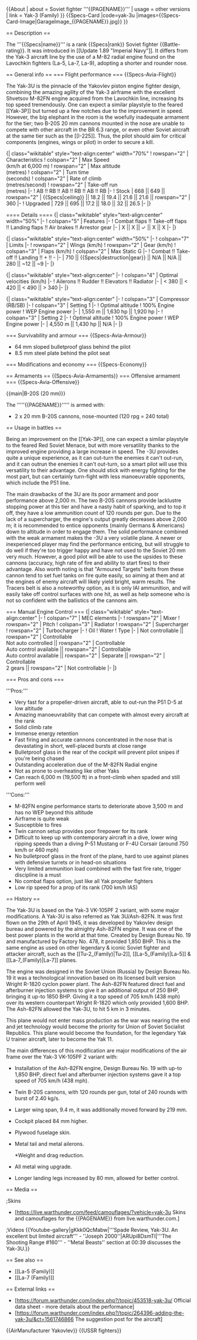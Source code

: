 {{About
| about = Soviet fighter '''{{PAGENAME}}'''
| usage = other versions
| link = Yak-3 (Family)
}}
{{Specs-Card
|code=yak-3u
|images={{Specs-Card-Image|GarageImage_{{PAGENAME}}.jpg}}
}}

== Description ==

<!-- ''In the description, the first part should be about the history of and the creation and combat usage of the aircraft, as well as its key features. In the second part, tell the reader about the aircraft in the game. Insert a screenshot of the vehicle, so that if the novice player does not remember the vehicle by name, he will immediately understand what kind of vehicle the article is talking about.'' -->

The '''{{Specs|name}}''' is a rank {{Specs|rank}} Soviet fighter {{Battle-rating}}. It was introduced in [[Update 1.89 "Imperial Navy"]]. It differs from the Yak-3 aircraft line by the use of a M-82 radial engine found on the Lavochkin fighters (La-5, La-7, La-9), adopting a shorter and rounder nose.

== General info ==
=== Flight performance ===
{{Specs-Avia-Flight}}

<!-- ''Describe how the aircraft behaves in the air. Speed, manoeuvrability, acceleration and allowable loads - these are the most important characteristics of the vehicle.'' -->

The Yak-3U is the pinnacle of the Yakovlev piston engine fighter design, combining the amazing agility of the Yak-3 airframe with the excellent Shvetsov M-82FN engine acquired from the Lavochkin line, increasing its top speed tremendously. One can expect a similar playstyle to the feared [[Yak-3P]] but turned up a few notches due to the improvement in speed. However, the big elephant in the room is the woefully inadequate armament for the tier; two B-20S 20 mm cannons mounted in the nose are unable to compete with other aircraft in the BR 6.3 range, or even other Soviet aircraft at the same tier such as the [[I-225]]. Thus, the pilot should aim for critical components (engines, wings or pilot) in order to secure a kill.

{| class="wikitable" style="text-align:center" width="70%"
! rowspan="2" | Characteristics
! colspan="2" | Max Speed<br>(km/h at 6,000 m)
! rowspan="2" | Max altitude<br>(metres)
! colspan="2" | Turn time<br>(seconds)
! colspan="2" | Rate of climb<br>(metres/second)
! rowspan="2" | Take-off run<br>(metres)
|-
! AB !! RB !! AB !! RB !! AB !! RB
|-
! Stock
| 668 || 649 || rowspan="2" | {{Specs|ceiling}} || 18.2 || 19.4 || 21.6 || 21.6 || rowspan="2" | 360
|-
! Upgraded
| 729 || 695 || 17.2 || 18.0 || 32 || 26.5
|-
|}

==== Details ====
{| class="wikitable" style="text-align:center" width="50%"
|-
! colspan="5" | Features
|-
! Combat flaps !! Take-off flaps !! Landing flaps !! Air brakes !! Arrestor gear
|-
| X || X || ✓ || X || X <!-- ✓ -->
|-
|}

{| class="wikitable" style="text-align:center" width="50%"
|-
! colspan="7" | Limits
|-
! rowspan="2" | Wings (km/h)
! rowspan="2" | Gear (km/h)
! colspan="3" | Flaps (km/h)
! colspan="2" | Max Static G
|-
! Combat !! Take-off !! Landing !! + !! -
|-
| 710<!--{{Specs|destruction|body}}--> || {{Specs|destruction|gear}} || N/A || N/A || 280 || ~12 || ~9
|-
|}

{| class="wikitable" style="text-align:center"
|-
! colspan="4" | Optimal velocities (km/h)
|-
! Ailerons !! Rudder !! Elevators !! Radiator
|-
| < 380 || < 420 || < 490 || > 340
|-
|}

{| class="wikitable" style="text-align:center"
|-
! colspan="3" | Compressor (RB/SB)
|-
! colspan="3" | Setting 1
|-
! Optimal altitude
! 100% Engine power
! WEP Engine power
|-
| 1,550 m || 1,630 hp || 1,920 hp
|-
! colspan="3" | Setting 2
|-
! Optimal altitude
! 100% Engine power
! WEP Engine power
|-
| 4,550 m || 1,430 hp || N/A
|-
|}

=== Survivability and armour ===
{{Specs-Avia-Armour}}

<!-- ''Examine the survivability of the aircraft. Note how vulnerable the structure is and how secure the pilot is, whether the fuel tanks are armoured, etc. Describe the armour, if there is any, and also mention the vulnerability of other critical aircraft systems.'' -->

- 64 mm sloped bulletproof glass behind the pilot
- 8.5 mm steel plate behind the pilot seat

=== Modifications and economy ===
{{Specs-Economy}}

== Armaments ==
{{Specs-Avia-Armaments}}
=== Offensive armament ===
{{Specs-Avia-Offensive}}

<!-- ''Describe the offensive armament of the aircraft, if any. Describe how effective the cannons and machine guns are in a battle, and also what belts or drums are better to use. If there is no offensive weaponry, delete this subsection.'' -->

{{main|B-20S (20 mm)}}

The '''''{{PAGENAME}}''''' is armed with:

- 2 x 20 mm B-20S cannons, nose-mounted (120 rpg = 240 total)

== Usage in battles ==

<!-- ''Describe the tactics of playing in an aircraft, the features of using aircraft in a team and advice on tactics. Refrain from creating a "guide" - do not impose a single point of view, but instead, give the reader food for thought. Examine the most dangerous enemies and give recommendations on fighting them. If necessary, note the specifics of the game in different modes (AB, RB, SB).'' -->

Being an improvement on the [[Yak-3P]], one can expect a similar playstyle to the feared Red Soviet Menace, but with more versatility thanks to the improved engine providing a large increase in speed. The -3U provides quite a unique experience, as it can out-turn the enemies it can't out-run, and it can outrun the enemies it can't out-turn, so a smart pilot will use this versatility to their advantage. One should stick with energy fighting for the most part, but can certainly turn-fight with less manoeuvrable opponents, which include the P51 line.

The main drawbacks of the 3U are its poor armament and poor performance above 2,000 m. The two B-20S cannons provide lacklustre stopping power at this tier and have a nasty habit of sparking, and to top it off, they have a low ammunition count of 120 rounds per gun. Due to the lack of a supercharger, the engine's output greatly decreases above 2,000 m; it is recommended to entice opponents (mainly Germans & Americans) down to altitude in order to engage them. The solid performance combined with the weak armament makes the -3U a very volatile plane. A newer or inexperienced player may find the performance enticing, but will struggle to do well if they're too trigger happy and have not used to the Soviet 20 mm very much. However, a good pilot will be able to use the upsides to these cannons (accuracy, high rate of fire and ability to start fires) to their advantage. Also worth noting is that "Armoured Targets" belts from these cannon tend to set fuel tanks on fire quite easily, so aiming at them and at the engines of enemy aircraft will likely yield bright, warm results. The Tracers belt is also a noteworthy option, as it is only IAI ammunition, and will easily take off control surfaces with one hit, as well as help someone who is not so confident with the ballistics of the cannons aim.

=== Manual Engine Control ===
{| class="wikitable" style="text-align:center"
|-
! colspan="7" | MEC elements
|-
! rowspan="2" | Mixer
! rowspan="2" | Pitch
! colspan="3" | Radiator
! rowspan="2" | Supercharger
! rowspan="2" | Turbocharger
|-
! Oil
! Water
! Type
|-
| Not controllable || rowspan="2" | Controllable<br>Not auto controlled || rowspan="2" | Controllable<br>Auto control available || rowspan="2" | Controllable<br>Auto control available || rowspan="2" | Separate || rowspan="2" | Controllable<br>2 gears || rowspan="2" | Not controllable
|-
|}

=== Pros and cons ===

<!-- ''Summarise and briefly evaluate the vehicle in terms of its characteristics and combat effectiveness. Mark its pros and cons in the bulleted list. Try not to use more than 6 points for each of the characteristics. Avoid using categorical definitions such as "bad", "good" and the like - use substitutions with softer forms such as "inadequate" and "effective".'' -->

'''Pros:'''

- Very fast for a propeller-driven aircraft, able to out-run the P51 D-5 at low altitude
- Amazing manoeuvrability that can compete with almost every aircraft at the rank
- Solid climb rate
- Immense energy retention
- Fast firing and accurate cannons concentrated in the nose that is devastating in short, well-placed bursts at close range
- Bulletproof glass in the rear of the cockpit will prevent pilot snipes if you're being chased
- Outstanding acceleration due of the M-82FN Radial engine
- Not as prone to overheating like other Yaks
- Can reach 6,000 m (19,500 ft) in a front-climb when spaded and still perform well

'''Cons:'''

- M-82FN engine performance starts to deteriorate above 3,500 m and has no WEP beyond this altitude
- Airframe is quite weak
- Susceptible to fires
- Twin cannon setup provides poor firepower for its rank
- Difficult to keep up with contemporary aircraft in a dive, lower wing ripping speeds than a diving P-51 Mustang or F-4U Corsair (around 750 km/h or 460 mph)
- No bulletproof glass in the front of the plane, hard to use against planes with defensive turrets or in head-on situations
- Very limited ammunition load combined with the fast fire rate, trigger discipline is a must
- No combat flaps option, just like all Yak propeller fighters
- Low rip speed for a prop of its rank (700 km/h IAS)

== History ==

<!-- ''Describe the history of the creation and combat usage of the aircraft in more detail than in the introduction. If the historical reference turns out to be too long, take it to a separate article, taking a link to the article about the vehicle and adding a block "/ History" (example: <nowiki>https://wiki.warthunder.com/(Vehicle-name)/History</nowiki>) and add a link to it here using the <code>main</code> template. Be sure to reference text and sources by using <code><nowiki><ref></ref></nowiki></code>, as well as adding them at the end of the article with <code><nowiki><references /></nowiki></code>. This section may also include the vehicle's dev blog entry (if applicable) and the in-game encyclopedia description (under <code><nowiki>=== In-game description ===</nowiki></code>, also if applicable).'' -->

The Yak-3U is based on the Yak-3 VK-105PF 2 variant, with some major modifications. A Yak-3U is also referred as Yak 3U/Ash-82FN.
It was first flown on the 29th of April 1945, it was developed by Yakovlev design bureau and powered by the almighty Ash-82FN engine. It was one of the best power plants in the world at that time. Created by Design Bureau No. 19 and manufactured by Factory No. 478, it provided 1,850 BHP. This is the same engine as used on other legendary & iconic Soviet fighter and attacker aircraft, such as the [[Tu-2_(Family)|Tu-2]], [[La-5_(Family)|La-5]] & [[La-7_(Family)|La-7]] planes.

The engine was designed in the Soviet Union (Russia) by Design Bureau No. 19 it was a technological innovation based on its licensed built version Wright R-1820 cyclon power plant. The Ash-82FN featured direct fuel and afterburner injection systems to give it an additional output of 250 BHP, bringing it up-to 1850 BHP. Giving it a top speed of 705 km/h (438 mph) over its western counterpart Wright R-1820 which only provided 1,600 BHP.
The Ash-82FN allowed the Yak-3U, to hit 5 km in 3 minutes.

This plane would not enter mass production as the war was nearing the end and jet technology would become the priority for Union of Soviet Socialist Republics. This plane would become the foundation, for the legendary Yak U trainer aircraft, later to become the Yak 11.

The main differences of this modification are major modifications of the air frame over the Yak-3 VK-105PF 2 variant with:

- Installation of the Ash-82FN engine, Design Bureau No. 19 with up-to 1,850 BHP, direct fuel and afterburner injection systems gave it a top speed of 705 km/h (438 mph).
- Twin B-20S cannons, with 120 rounds per gun, total of 240 rounds with burst of 2.40 kg/s.
- Larger wing span, 9.4 m, it was additionally moved forward by 219 mm.
- Cockpit placed 84 mm higher.
- Plywood fuselage skin.
- Metal tail and metal ailerons.

  \*Weight and drag reduction.

- All metal wing upgrade.
- Longer landing legs increased by 80 mm, allowed for better control.

== Media ==

<!-- ''Excellent additions to the article would be video guides, screenshots from the game, and photos.'' -->

;Skins

- [https://live.warthunder.com/feed/camouflages/?vehicle=yak-3u Skins and camouflages for the {{PAGENAME}} from live.warthunder.com.]

;Videos
{{Youtube-gallery|gKkk0QcMabw|'''Spade Review, Yak-3U. An excellent but limited aircraft''' - ''Joseph 2000''|ARUpi8DsmTI|'''The Shooting Range #160''' - ''Metal Beasts'' section at 00:39 discusses the Yak-3U.}}

== See also ==

<!-- ''Links to the articles on the War Thunder Wiki that you think will be useful for the reader, for example:''
* ''reference to the series of the aircraft;''
* ''links to approximate analogues of other nations and research trees.'' -->

- [[La-5 (Family)]]
- [[La-7 (Family)]]

== External links ==

<!-- ''Paste links to sources and external resources, such as:''
* ''topic on the official game forum;''
* ''other literature.'' -->

- [https://forum.warthunder.com/index.php?/topic/453518-yak-3u/ Official data sheet - more details about the performance]
- [https://forum.warthunder.com/index.php?/topic/264396-adding-the-yak-3u/&ct=1561746866 The suggestion post for the aircraft]

{{AirManufacturer Yakovlev}}
{{USSR fighters}}
